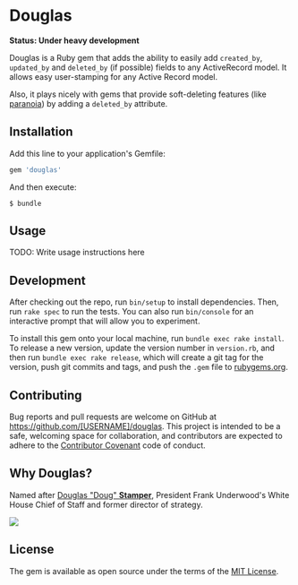 # Douglas

**Status: Under heavy development**

Douglas is a Ruby gem that adds the ability to easily add `created_by`,
`updated_by` and `deleted_by` (if possible) fields to any ActiveRecord model.
It allows easy user-stamping for any Active Record model.

Also, it plays nicely with gems that provide soft-deleting features (like
[paranoia](https://github.com/rubysherpas/paranoia)) by adding a `deleted_by`
attribute.

## Installation

Add this line to your application's Gemfile:

```ruby
gem 'douglas'
```

And then execute:

    $ bundle


## Usage

TODO: Write usage instructions here

## Development

After checking out the repo, run `bin/setup` to install dependencies. Then, run `rake spec` to run the tests. You can also run `bin/console` for an interactive prompt that will allow you to experiment.

To install this gem onto your local machine, run `bundle exec rake install`. To release a new version, update the version number in `version.rb`, and then run `bundle exec rake release`, which will create a git tag for the version, push git commits and tags, and push the `.gem` file to [rubygems.org](https://rubygems.org).

## Contributing

Bug reports and pull requests are welcome on GitHub at https://github.com/[USERNAME]/douglas. This project is intended to be a safe, welcoming space for collaboration, and contributors are expected to adhere to the [Contributor Covenant](http://contributor-covenant.org) code of conduct.

## Why Douglas?

Named after [Douglas "Doug" **Stamper**](http://house-of-cards.wikia.com/wiki/Doug_Stamper),
President Frank Underwood's White House Chief of Staff and former director of strategy.

![](http://thediscussion.net/main/wp-content/uploads/2014/08/Doug-n-Brick-S1.gif)

## License

The gem is available as open source under the terms of the [MIT License](http://opensource.org/licenses/MIT).

